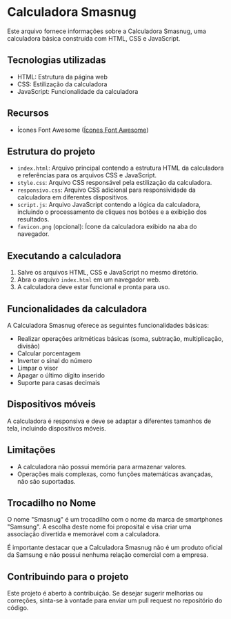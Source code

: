 # Calculadora Smasnug

Este arquivo fornece informações sobre a Calculadora Smasnug, uma calculadora básica construída com HTML, CSS e JavaScript.

## Tecnologias utilizadas

* HTML: Estrutura da página web
* CSS: Estilização da calculadora
* JavaScript: Funcionalidade da calculadora

## Recursos

* Ícones Font Awesome ([Ícones Font Awesome](https://fontawesome.com/))

## Estrutura do projeto

* `index.html`: Arquivo principal contendo a estrutura HTML da calculadora e referências para os arquivos CSS e JavaScript.
* `style.css`: Arquivo CSS responsável pela estilização da calculadora.
* `responsivo.css`: Arquivo CSS adicional para responsividade da calculadora em diferentes dispositivos.
* `script.js`: Arquivo JavaScript contendo a lógica da calculadora, incluindo o processamento de cliques nos botões e a exibição dos resultados.
* `favicon.png` (opcional): Ícone da calculadora exibido na aba do navegador.

## Executando a calculadora

1. Salve os arquivos HTML, CSS e JavaScript no mesmo diretório.
2. Abra o arquivo `index.html` em um navegador web.
3. A calculadora deve estar funcional e pronta para uso.

## Funcionalidades da calculadora

A Calculadora Smasnug oferece as seguintes funcionalidades básicas:

* Realizar operações aritméticas básicas (soma, subtração, multiplicação, divisão)
* Calcular porcentagem
* Inverter o sinal do número
* Limpar o visor
* Apagar o último dígito inserido
* Suporte para casas decimais

## Dispositivos móveis

A calculadora é responsiva e deve se adaptar a diferentes tamanhos de tela, incluindo dispositivos móveis.

## Limitações

* A calculadora não possui memória para armazenar valores.
* Operações mais complexas, como funções matemáticas avançadas, não são suportadas.

## Trocadilho no Nome

O nome "Smasnug" é um trocadilho com o nome da marca de smartphones "Samsung". A escolha deste nome foi proposital e visa criar uma associação divertida e memorável com a calculadora. 

É importante destacar que a Calculadora Smasnug não é um produto oficial da Samsung e não possui nenhuma relação comercial com a empresa.

## Contribuindo para o projeto

Este projeto é aberto à contribuição. Se desejar sugerir melhorias ou correções, sinta-se à vontade para enviar um pull request no repositório do código.
